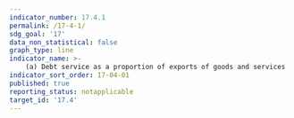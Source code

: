 ```yaml
---
indicator_number: 17.4.1
permalink: /17-4-1/
sdg_goal: '17'
data_non_statistical: false
graph_type: line
indicator_name: >-
    (a) Debt service as a proportion of exports of goods and services
indicator_sort_order: 17-04-01
published: true
reporting_status: notapplicable
target_id: '17.4'
---
```

